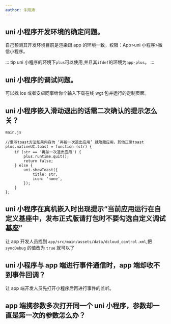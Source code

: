 ```yaml
---
author: 朱刚涛
---
```

## uni 小程序开发环境的确定问题。

自己预测其开发环境目前是渲染跟 app 的环境一致，权限：App>uni 小程序>微信小程序。

::: tip
uni 小程序的环境下`plus`可以使用,并且其`ifdef`的环境为`app-plus`。
:::

## uni 小程序的调试问题。

可以找 ios 或者安卓同事给你个输入下载在线 wgt 包并运行的定制页面。

## uni 小程序嵌入滑动退出的话需二次确认的提示怎么关？

`main.js`

```js{4}
//重写toast方法如果内容为 ‘再按一次退出应用’ 就隐藏应用，其他正常toast
plus.nativeUI.toast = function (str) {
	if (str == '再按一次退出应用') {
		plus.runtime.quit();
		return false;
	} else {
		uni.showToast({
			title: str,
			icon: 'none',
		});
	}
};
```

## uni 小程序在真机嵌入时出现提示“当前应用运行在自定义基座中，发布正式版请打包时不要勾选自定义调试基座”

让 app 开发人员找到 `app/src/main/assets/data/dcloud_control.xml`,把 `syncDebug` 的值改为 `true` 就可以了

## uni 小程序与 app 端进行事件通信时，app 端却收不到事件回调？

让 app 端开发人员先打开小程序后再进行事件的监听。

## app 端携参数多次打开同一个 uni 小程序，参数却一直是第一次的参数怎么办？

